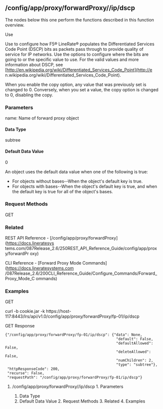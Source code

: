 ## /config/app/proxy/forwardProxy/<name>/ip/dscp

The nodes below this one perform the functions described in this function
overview.

Use

Use to configure how F5® LineRate® populates the Differentiated Services Code
Point (DSCP) bits as packets pass through to provide quality of service for IP
networks. Use the options to configure where the bits are going to or the
specific value to use. For the valid values and more information about DSCP,
see [http://en.wikipedia.org/wiki/Differentiated_Services_Code_Point](http://e
n.wikipedia.org/wiki/Differentiated_Services_Code_Point).

When you enable the copy option, any value that was previously set is changed
to 0. Conversely, when you set a value, the copy option is changed to 0,
disabling the copy.

### Parameters

name: Name of forward proxy object

#### Data Type

subtree

#### Default Data Value

0

An object uses the default data value when one of the following is true:

  * For objects without bases--When the object's default key is true.
  * For objects with bases--When the object's default key is true, and when the default key is true for all of the object's bases.

### Request Methods

GET

### Related

REST API Reference - [/config/app/proxy/forwardProxy](https://docs.lineratesys
tems.com/087Release_2.6/250REST_API_Reference_Guide/config/app/proxy/forwardPr
oxy)

CLI Reference - [Forward Proxy Mode Commands](https://docs.lineratesystems.com
/087Release_2.6/200CLI_Reference_Guide/Configure_Commands/Forward_Proxy_Mode_C
ommands)

### Examples

GET

curl -b cookie.jar -k
https://host-117:8443/lrs/api/v1.0/config/app/proxy/forwardProxy/fp-01/ip/dscp

GET Response

    
    {"/config/app/proxy/forwardProxy/fp-01/ip/dscp": {"data": None,
                                                       "default": False,
                                                       "defaultAllowed": False,
                                                       "deleteAllowed": False,
                                                       "numChildren": 2,
                                                       "type": "subtree"},
     "httpResponseCode": 200,
     "recurse": False,
     "requestPath": "/config/app/proxy/forwardProxy/fp-01/ip/dscp"}
    

  1. /config/app/proxy/forwardProxy/<name>/ip/dscp
    1. Parameters
      1. Data Type
      2. Default Data Value
    2. Request Methods
    3. Related
    4. Examples

